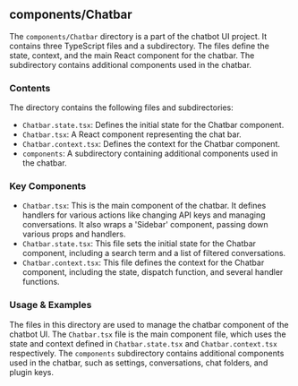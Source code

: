 
## components/Chatbar

The `components/Chatbar` directory is a part of the chatbot UI project. It contains three TypeScript files and a subdirectory. The files define the state, context, and the main React component for the chatbar. The subdirectory contains additional components used in the chatbar.

### Contents

The directory contains the following files and subdirectories:

- `Chatbar.state.tsx`: Defines the initial state for the Chatbar component.
- `Chatbar.tsx`: A React component representing the chat bar.
- `Chatbar.context.tsx`: Defines the context for the Chatbar component.
- `components`: A subdirectory containing additional components used in the chatbar.

### Key Components

- `Chatbar.tsx`: This is the main component of the chatbar. It defines handlers for various actions like changing API keys and managing conversations. It also wraps a 'Sidebar' component, passing down various props and handlers.
- `Chatbar.state.tsx`: This file sets the initial state for the Chatbar component, including a search term and a list of filtered conversations.
- `Chatbar.context.tsx`: This file defines the context for the Chatbar component, including the state, dispatch function, and several handler functions.

### Usage & Examples

The files in this directory are used to manage the chatbar component of the chatbot UI. The `Chatbar.tsx` file is the main component file, which uses the state and context defined in `Chatbar.state.tsx` and `Chatbar.context.tsx` respectively. The `components` subdirectory contains additional components used in the chatbar, such as settings, conversations, chat folders, and plugin keys.
